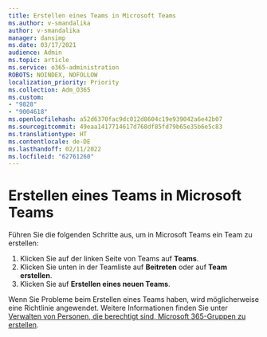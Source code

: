 ```yaml
---
title: Erstellen eines Teams in Microsoft Teams
ms.author: v-smandalika
author: v-smandalika
manager: dansimp
ms.date: 03/17/2021
audience: Admin
ms.topic: article
ms.service: o365-administration
ROBOTS: NOINDEX, NOFOLLOW
localization_priority: Priority
ms.collection: Adm_O365
ms.custom:
- "9828"
- "9004618"
ms.openlocfilehash: a52d6370fac9dc012d8604c19e939042a6e42b07
ms.sourcegitcommit: 49eaa1417714617d768df85fd79b65e35b6e5c83
ms.translationtype: HT
ms.contentlocale: de-DE
ms.lasthandoff: 02/11/2022
ms.locfileid: "62761260"
---
```

# <a name="create-a-team-in-microsoft-teams"></a>Erstellen eines Teams in Microsoft Teams

Führen Sie die folgenden Schritte aus, um in Microsoft Teams ein Team zu erstellen:

1. Klicken Sie auf der linken Seite von Teams auf **Teams**.
2. Klicken Sie unten in der Teamliste auf **Beitreten** oder auf **Team erstellen**.
3. Klicken Sie auf **Erstellen eines neuen Teams**.

Wenn Sie Probleme beim Erstellen eines Teams haben, wird möglicherweise eine Richtlinie angewendet. Weitere Informationen finden Sie unter [Verwalten von Personen, die berechtigt sind, Microsoft 365-Gruppen zu erstellen](https://docs.microsoft.com/microsoft-365/solutions/manage-creation-of-groups).